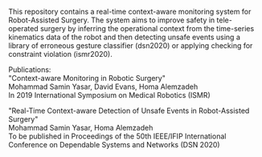 This repository contains a real-time context-aware monitoring system for Robot-Assisted Surgery. The system aims to improve safety in tele-operated surgery by inferring the operational context from the time-series kinematics data of the robot and then detecting unsafe events using a library of erroneous gesture classifier (dsn2020) or applying checking for constraint violation (ismr2020).

Publications: \
"Context-aware Monitoring in Robotic Surgery" \
Mohammad Samin Yasar, David Evans, Homa Alemzadeh \
In 2019 International Symposium on Medical Robotics (ISMR) 

"Real-Time Context-aware Detection of Unsafe Events in Robot-Assisted Surgery" \
Mohammad Samin Yasar, Homa Alemzadeh \
To be published in Proceedings of the 50th IEEE/IFIP International Conference on Dependable Systems and Networks (DSN 2020)
